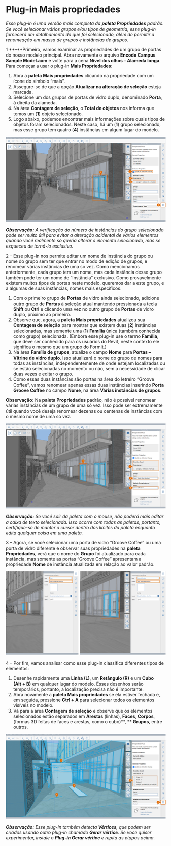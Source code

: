 # Plug-in Mais propriedades

_Esse plug-in é uma versão mais completa da_ _**paleta Propriedades** padrão. Se você selecionar vários grupos e/ou tipos de geometria, esse plug-in fornecerá um detalhamento do que foi selecionado, além de permitir a renomeação em massa de grupos e instâncias de grupos._

1 **–**Primeiro, vamos examinar as propriedades de um grupo de portas do nosso modelo principal. Abra novamente o arquivo **Encode Campus Sample Model.axm** e volte para a cena **Nível dos olhos – Alameda longa**. Para começar a usar o plug-in **Mais Propriedades**:

1. Abra a **paleta Mais propriedades** clicando na propriedade com um ícone do símbolo “mais”.
2. Assegure-se de que a opção **Atualizar na alteração de seleção** esteja marcada.
3. Selecione um dos grupos de portas de vidro duplo, denominado **Porta**, à direita da alameda.
4. Na área **Contagem de seleção**, o **Total de objetos** nos informa que temos um (**1**) objeto selecionado.
5. Logo abaixo, podemos encontrar mais informações sobre quais tipos de objetos foram selecionados. Neste caso, há um (**1**) grupo selecionado, mas esse grupo tem quatro (**4**) instâncias em algum lugar do modelo.

![](<../../.gitbook/assets/10 (2) (1).png>)

_**Observação:**_ _A verificação do número de instâncias do grupo selecionado pode ser muito útil para evitar a alteração acidental de vários elementos quando você realmente só queria alterar o elemento selecionado, mas se esqueceu de torná-lo exclusivo._

2 – Esse plug-in nos permite editar um nome de instância do grupo ou nome do grupo sem ter que entrar no modo de edição de grupos, e renomear várias instâncias de uma só vez. Como mencionamos anteriormente, cada grupo tem um nome, mas cada instância desse grupo também pode ter um nome de “instância” exclusivo. Como provavelmente existem muitos tipos de portas neste modelo, queremos dar a este grupo, e a algumas de suas instâncias, nomes mais específicos.

1. Com o primeiro grupo de **Portas** de vidro ainda selecionado, adicione outro grupo de **Portas** à seleção atual mantendo pressionada a tecla **Shift** ou **Ctrl** e clicando uma vez no outro grupo de **Portas** de vidro duplo, próximo ao primeiro.
2. Observe que, agora, a **paleta Mais propriedades** atualizou sua **Contagem de seleção** para mostrar que existem duas (**2**) instâncias selecionadas, mas somente uma (**1**) **Família** única (também conhecida como grupo) selecionada. (Embora esse plug-in use o termo **Família**, que deve ser conhecido para os usuários do Revit, neste contexto ele significa o mesmo que um grupo do FormIt.)
3. Na área **Família de grupos**, atualize o campo **Nome** para **Portas – Vitrine de vidro duplo**. Isso atualizará o nome do grupo de nomes para todas as instâncias, independentemente de onde estejam localizadas ou se estão selecionadas no momento ou não, sem a necessidade de clicar duas vezes e editar o grupo.
4. Como essas duas instâncias são portas na área do letreiro “Groove Coffee”, vamos renomear apenas essas duas instâncias inserindo **Porta Groove Coffee** no campo **Nome**, na área **Várias instâncias de grupos**.

**Observação:** Na **paleta Propriedades** padrão, não é possível renomear várias instâncias de um grupo de uma só vez. Isso pode ser extremamente útil quando você deseja renomear dezenas ou centenas de instâncias com o mesmo nome de uma só vez.

![](<../../.gitbook/assets/11 (6) (1).png>)

_**Observação:**_ _Se você sair da paleta com o mouse, não poderá mais editar a caixa de texto selecionada. Isso ocorre com todas as paletas, portanto, certifique-se de manter o cursor dentro dos limites da paleta enquanto edita qualquer coisa em uma paleta._

3 – Agora, se você selecionar uma porta de vidro “Groove Coffee” ou uma porta de vidro diferente e observar suas propriedades na **paleta Propriedades**, verá que o nome do **Grupo** foi atualizado para cada instância, mas somente as portas “Groove Coffee” apresentam a propriedade **Nome** de instância atualizada em relação ao valor padrão.

![](<../../.gitbook/assets/12 (3) (1).png>)

4 – Por fim, vamos analisar como esse plug-in classifica diferentes tipos de elementos:

1. Desenhe rapidamente uma **Linha (L)**, um **Retângulo (R)** e um **Cubo (Alt + B)** em qualquer lugar do modelo. Esses desenhos serão temporários, portanto, a localização precisa não é importante.
2. Abra novamente a **paleta Mais propriedades** se ela estiver fechada e, em seguida, pressione **Ctrl + A** para selecionar todos os elementos visíveis no modelo.
3. Vá para a área **Contagem de seleção** e observe que os elementos selecionados estão separados em **Arestas** (linhas), **Faces**, **Corpos**, (formas 3D feitas de faces e arestas, como o cubo)**, ** **Grupos**, entre outros.

![](<../../.gitbook/assets/13 (3) (1).png>)

_**Observação:**_ _Esse plug-in também detecta_ _**Vértices**, que podem ser criados usando outro plug-in chamado_ _**Gerar vértice**. Se você quiser experimentar, instale o __**Plug-in Gerar vértice**__ e repita as etapas acima._
